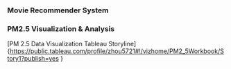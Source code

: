 ### Movie Recommender System
### PM2.5 Visualization & Analysis
[PM 2.5 Data Visualization Tableau Storyline]
{https://public.tableau.com/profile/zhou5721#!/vizhome/PM2_5Workbook/Story1?publish=yes }

